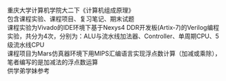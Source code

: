 重庆大学计算机学院大二下《计算机组成原理》 <br>
包含课程实验、课程项目、复习笔记、期末试题 <br>
课程实验为Vivado的IDE环境下基于Nexys4 DDR开发板(Artix-7)的Verilog编程实验，共分为4次，分别为：ALU与流水线加法器、Controller、单周期CPU、5级流水线CPU <br>
课程项目为Mars仿真器环境下用MIPS汇编语言实现浮点数计算（加减或乘除），笔者编写的是加减法的浮点数运算 <br>
供学弟学妹参考
